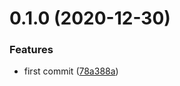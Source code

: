 # 0.1.0 (2020-12-30)


### Features

* first commit ([78a388a](https://github.com/jiayuanfan/skeleton-cli/commit/78a388a3fbba37e3f239696a94ea078b8a55a111))



